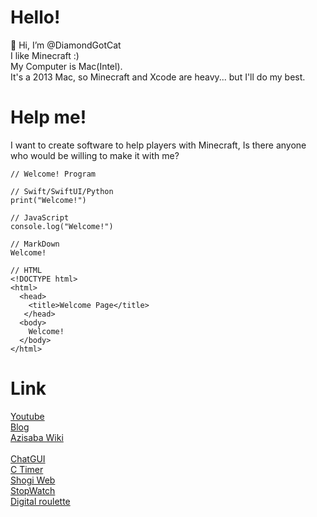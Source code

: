 # Hello!
👋 Hi, I’m @DiamondGotCat
<br>
I like Minecraft :)
<br>
My Computer is Mac(Intel).
<br>
It's a 2013 Mac, so Minecraft and Xcode are heavy... but I'll do my best.

# Help me!
I want to create software to help players with Minecraft,
Is there anyone who would be willing to make it with me?

```
// Welcome! Program

// Swift/SwiftUI/Python
print("Welcome!")

// JavaScript
console.log("Welcome!")

// MarkDown
Welcome!

// HTML
<!DOCTYPE html>
<html>
  <head>
    <title>Welcome Page</title> 
   </head>
  <body>  
    Welcome!
  </body>
</html>
```
# Link
[Youtube](https://youtube.com/@DiamondGotCat)
<br>
[Blog](https://sites.google.com/view/diamondgotcat-blog)
<br>
[Azisaba Wiki](https://sites.google.com/view/diamondgotcat-azisabawiki)
<br>
<br>
[ChatGUI](https://diamondgotcat.github.io/ChatGUI/index.html)
<br>
[C Timer](https://diamondgotcat.github.io/C%20Timer.html)
<br>
[Shogi Web](https://diamondgotcat.github.io/%E5%B0%86%E6%A3%8BWeb%20(Scratch%E3%81%A7%E5%8E%9F%E4%BD%9C%E3%81%82%E3%82%8A).html)
<br>
[StopWatch](https://diamondgotcat.github.io/Stop%20Watch.html)
<br>
[Digital roulette](https://diamondgotcat.github.io/Digital%20roulette.html)
<br>

<!---
DiamondGotCat/DiamondGotCat is a ✨ special ✨ repository because its `README.md` (this file) appears on your GitHub profile.
You can click the Preview link to take a look at your changes.
--->
